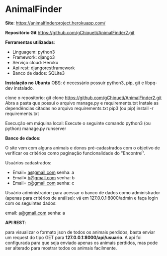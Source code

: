 # AnimalFinder

**Site**:
https://animalfinderproject.herokuapp.com/

**Repositório Git**
https://github.com/gChiqueti/AnimalFinder2.git


**Ferramentas utilizadas**:
- Linguagem: python3
- Framework: django3
- Serviço cloud: Heroku
- Api rest: djangorestframework
- Banco de dados: SQLite3

**Instalação no Ubuntu**
OBS: é necessário possuir python3, pip, git e libpq-dev instalado.

clone o repositorio: 
 git clone https://github.com/gChiqueti/AnimalFinder2.git
Abra a pasta que possui o arquivo manage.py e requirements.txt
Instale as dependências citadas no arquivo requirements.txt
 pip3 (ou pip) install -r requirements.txt
 
Execução em máquina local: Execute o seguinte comando
 python3 (ou python) manage.py runserver

**Banco de dados**:

O site vem com alguns animais e donos pré-cadastrados com o objetivo de verificar os critérios como paginação funcionalidade do "Encontrei".

Usuários cadastrados:
- Email= a@gmail.com   senha: a
- Email= b@gmail.com   senha: b
- Email= c@gmail.com   senha: c

Usuário administrador: para acessar o banco de dados como administrador (apenas para critérios de análise): vá em
127.0.0.1:8000/admin e faça login com os seguintes dados:

email: a@gmail.com
senha: a

**API REST**:

para visualizar o formato json de todos os animais perdidos, basta enviar um request do tipo GET para **127.0.0.1:8000/api/usuario**. A api foi configurada para que seja enviado apenas os animais perdidos, mas pode ser alterado para mostrar todos os animais facilmente.
